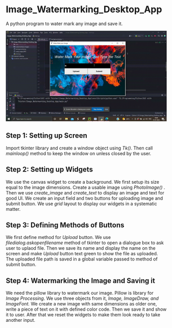 # Image_Watermarking_Desktop_App
A python program to water mark any image and save it.
<div>
  <img src="./image_watermark.gif">
</div>

<h2> Step 1: Setting up Screen </h2>
<p>
  Import tkinter library and create a window object using <em>Tk()</em>. Then call <em>mainloop()</em> method to keep the window on unless closed by the user.
</p>


<h2> Step 2: Setting up Widgets </h2>
<p>
  We use the canvas widget to create a background. We first setup its size equal to the image dimensions. Create a usable image using <em> PhotoImage() </em>. 
  Then we use <em> create_image </em> and <em> create_text </em> to display an image and text for good UI. 
  We create an input field and two buttons for uploading image and submit button. We use <em> grid </em> layout to display our widgets in a systematic matter.
</p>


<h2> Step 3: Defining Methods of Buttons </h2>
<p>
  We first define method for <em> Upload </em> button. We use <em>filedialog.askopenfilename</em> method of tkinter to open a dialogue box to ask user to uplaod file.
  Then we save its name and display the name on the screen and make <em> Upload </em> button text green to show the file as uploaded. 
  The uploaded file path is saved in a global variable passed to method of submit button. <br>
</p>


<h2> Step 4: Watermarking the Image and Saving it </h2>
<p>
  We need the pillow library to watermark our image. Pillow is library for <em>Image Processing</em>. 
  We use three objects from it, <em>Image, ImageDraw, and ImageFont.</em> 
  We create a new image with same dimensions as older one, write a piece of text on it with defined color code. Then we save it and show it to user.
  After that we reset the widgets to make them look ready to take another input.
</p>

